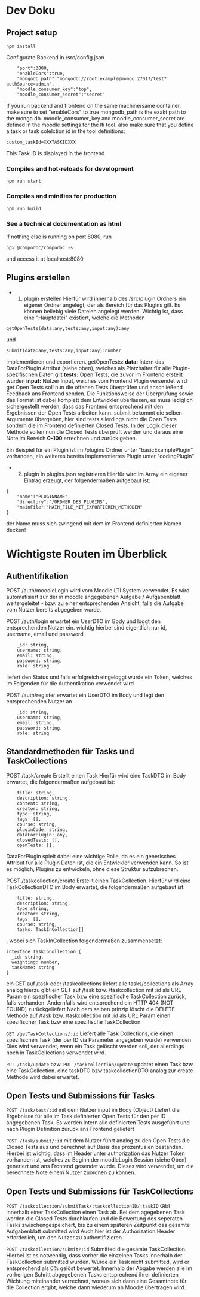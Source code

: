 # Dev Doku


## Project setup
```
npm install
```
Configurate Backend in /src/config.json
```
    "port":3000,
    "enableCors":true,
    "mongodb_path":"mongodb://root:example@mongo:27017/test?authSource=admin",
    "moodle_consumer_key":"top",
    "moodle_consumer_secret":"secret"
```
If you run backend and frontend on the same machine/same container, make sure to set "enableCors" to true
mongodb_path is the exakt path to the mongo db.
moodle_consumer_key and moodle_consumer_secret are defined in the moodle settings for the lti tool.
also make sure that you define a task or task colelction id in the tool definitions:
```
custom_taskId=XXXTASKIDXXX
```
This Task ID is displayed in the frontend
### Compiles and hot-reloads for development
```
npm run start
```

### Compiles and minifies for production
```
npm run build
```

### See a technical documentation as html
if nothing else is running on port 8080, run
```
npx @compodoc/compodoc -s
```
and access it at localhost:8080

## Plugins erstellen
* 1. plugin erstellen
Hierfür wird innerhalb des /src/plugin Ordners ein eigener Ordner angelegt, der als Bereich für das Plugins gilt.
Es können beliebig viele Dateien angelegt werden. Wichtig ist, dass eine "Hauptdatei" existiert, welche die Methoden
```
getOpenTests(data:any,tests:any,input:any):any
```
und
```
submit(data:any,tests:any,input:any):number
```
implementieren und exportieren.
getOpenTests:
**data:** Intern das DataForPlugin Attribut (siehe oben), welches als Platzhalter für alle Plugin-spezifischen Daten gilt
**tests:** Open Tests, die zuvor im Frontend erstellt wurden
**input:** Nutzer Input, welches vom Frontend Plugin versendet wird
get Open Tests soll nun die offenen Tests überprüfen und anschließend Feedback ans Frontend senden. Die Funktionsweise der Überprüfung
sowie das Format ist dabei komplett dem Entwickler überlassen, es muss lediglich sichergestellt werden, dass das Frontend entsprechend mit den Ergebnissen der Open Tests arbeiten kann.
submit bekommt die selben Argumente übergeben, hier sind tests allerdings nicht die Open Tests sondern die im Frontend definierten Closed Tests.
In der Logik dieser Methode sollen nun die Closed Tests überprüft werden und daraus eine Note im Bereich **0-100** errechnen und zurück geben.


Ein Beispiel für ein Plugin ist im /plugins Ordner unter "basicExamplePlugin" vorhanden, ein weiteres bereits implementiertes Plugin unter "codingPlugin"

* 2. plugin in plugins.json registrieren
Hierfür wird im Array ein eigener Eintrag erzeugt, der folgendermaßen aufgebaut ist:
```
{
    "name":"PLUGINNAME",
    "directory":"/ORDNER_DES_PLUGINS",
    "mainFile":"MAIN_FILE_MIT_EXPORTIEREN_METHODEN"
}
```
der Name muss sich zwingend mit dem im Frontend definierten Namen decken!
# Wichtigste Routen im Überblick
## Authentifikation

POST /auth/moodleLogin
wird vom Moodle LTI System verwendet.
Es wird automatisiert zur der in moodle angegebenen Aufgabe / Aufgabenblatt weitergeleitet - bzw. zu einer entsprechenden Ansicht, falls die Aufgabe vom Nutzer bereits abgegeben wurde.

POST /auth/login erwartet ein UserDTO im Body und loggt den entsprechenden Nutzer ein. wichtig hierbei sind eigentlich nur id, username, email und password
```
    _id: string,
    username: string,
    email: string,
    password: string,
    role: string
```
liefert den Status und falls erfolgreich eingeloggt wurde ein Token, welches im Folgenden für die Authentikation verwendet wird

POST /auth/register erwartet ein UserDTO im Body und legt den entsprechenden Nutzer an
```
    _id: string,
    username: string,
    email: string,
    password: string,
    role: string
```

## Standardmethoden für Tasks und TaskCollections

POST /task/create
Erstellt einen Task Hierfür wird eine TaskDTO im Body erwartet, die folgendermaßen aufgebaut ist:
```
    title: string,
    description: string,
    content: string,
    creator: string,
    type: string,
    tags: [],
    course: string,
    pluginCode: string,
    dataForPlugin: any,
    closedTests: [],
    openTests: [],
```
DataForPlugin spielt dabei eine wichtige Rolle, da es ein generisches Attribut für alle Plugin Daten ist, die ein Entwickler verwenden kann.
So ist es möglich, Plugins zu entwickeln, ohne diese Struktur aufzubrechen.

POST /taskcollection/create
Erstellt einen TaskCollection. Hierfür wird eine TaskCollectionDTO im Body erwartet, die folgendermaßen aufgebaut ist:
```
    title: string,
    description: string,
    type:string,
    creator: string,
    tags: [],
    course: string,
    tasks: TaskInCollection[]
```
, wobei sich TaskInCollection folgendermaßen zusammensetzt:
```
interface TaskInCollection {
  _id: string,
  weighting: number,
  taskName: string
}
```

ein GET auf /task oder /taskcollections liefert alle tasks/collections als Array
analog hierzu gibt ein GET auf /task bzw. /taskcollection mit :id als URL Param ein spezifischer Task bzw eine spezifische TaskCollection zurück, falls vorhanden.
Andernfalls wird entsprechend ein HTTP 404 (NOT FOUND) zurückgeliefert
Nach dem selben prinzip löscht die DELETE Methode auf /task bzw. /taskcollection mit :id als URL Param einen spezifischer Task bzw eine spezifische TaskCollection

```GET /getTaskCollections/:id```
Liefert alle Task Collections, die einen spezifischen Task (der per ID via Parameter angegeben wurde) verwenden
Dies wird verwendet, wenn ein Task gelöscht werden soll, der allerdings noch in TaskCollections verwendet wird.

```PUT /task/update``` bzw. ```PUT /taskcollection/update```
updatet einen Task bzw. eine TaskCollection. eine taskDTO bzw taskcollectionDTO analog zur create Methode wird dabei erwartet.

## Open Tests und Submissions für Tasks
```POST /task/test/:id``` mit dem Nutzer input im Body (Object)
Liefert die Ergebnisse für alle im Task definierten Open Tests für den per ID angegebenen Task. Es werden intern alle definierten Tests ausgeführt und nach Plugin Definition zurück ans Frontend geliefert

```POST /task/submit/:id``` mit dem Nutzer
führt analog zu den Open Tests die Closed Tests aus und berechnet auf Basis des prozentualen bestanden. Hierbei ist wichtig, dass im Header unter authorization das Nutzer Token vorhanden ist, welches zu Beginn der moodleLogin Session (siehe Oben) generiert und ans Frontend gesendet wurde. Dieses wird verwendet, um die berechnete Note einem Nutzer zuordnen zu können.

## Open Tests und Submissions für TaskCollections
```POST /taskcollection/submitTask/:taskcollectionID/:taskID```
Gibt innerhalb einer TaskCollection einen Task ab. Bei dem agegebenen Task werden die Closed Tests durchlaufen und die Bewertung des seperaten Tasks zwischengespeichert, bis zu einem späteren Zeitpunkt das gesamte Aufgabenblatt submitted wird
Auch hier ist der Authorization Header erforderlich, um den Nutzer zu authentifizieren

```POST /taskcollection/submit/:id```
Submitted die gesamte TaskCollection. Hierbei ist es notwendig,
dass vorher die einzelnen Tasks innerhalb der TaskCollection submitted wurden. Wurde ein Task nicht submitted, wird er entsprechend als 0% gelöst bewertet.
Innerhalb der Abgabe werden alle im vorherigen Schritt abgegebenen Tasks entsprechend ihrer definierten Wichtung miteinander verrechnet, woraus sich dann eine Gesamtnote für die Collection ergibt, welche dann wiederum an Moodle übertragen wird.